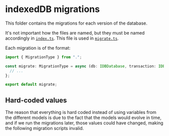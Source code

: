 # indexedDB migrations

This folder contains the migrations for each version of the database.

It's not important how the files are named, but they must be named accordingly
in [`index.ts`](index.ts). This file is used in [`migrate.ts`](../migrate.ts).

Each migration is of the format:

```typescript
import { MigrationType } from ".";

const migrate: MigrationType = async (db: IDBDatabase, transaction: IDBTransaction): Promise<void> => {
  // ...
};

export default migrate;
```


## Hard-coded values

The reason that everything is hard coded instead of using variables from the
different models is due to the fact that the models would evolve in time, and
if we run the migrations later, those values could have changed, making the
following migration scripts invalid.
